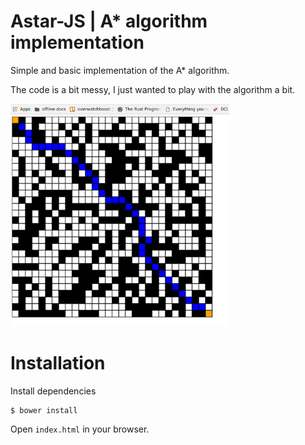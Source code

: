 # Astar-JS | A* algorithm implementation
Simple and basic implementation of the A* algorithm.

The code is a bit messy, I just wanted to play with the algorithm a bit.

<img src="./doc/showcase.gif" width="350">

# Installation

Install dependencies
```
$ bower install
```

Open `index.html` in your browser.
